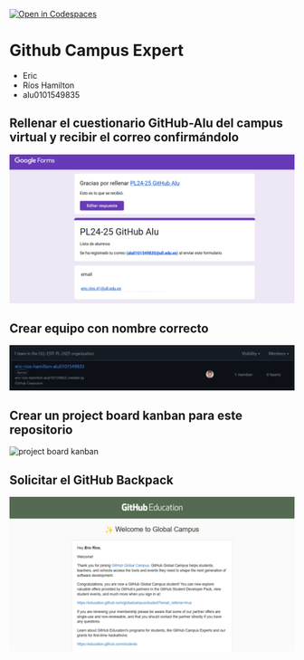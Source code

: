 [![Open in Codespaces](https://classroom.github.com/assets/launch-codespace-2972f46106e565e64193e422d61a12cf1da4916b45550586e14ef0a7c637dd04.svg)](https://classroom.github.com/open-in-codespaces?assignment_repo_id=17902255)
# Github Campus Expert 

- Eric 
- Ríos Hamilton
- alu0101549835

## Rellenar el cuestionario GitHub-Alu del campus virtual y recibir el correo confirmándolo

![correo de confirmacion del cuestionario](docs/google_forms.png)

## Crear equipo con nombre correcto

![equipo](docs/team_name.png)

## Crear un project board kanban para este repositorio

![project board kanban](docs/project_board.png)

## Solicitar el GitHub Backpack

![github backpack](docs/dev_pack.png)
